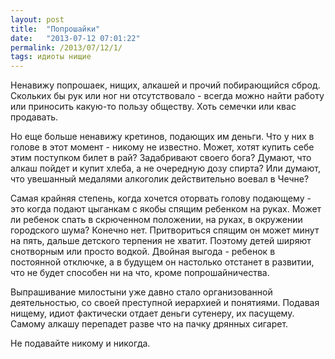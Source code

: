 ```yaml
---
layout: post
title:  "Попрошайки"
date:   "2013-07-12 07:01:22"
permalink: /2013/07/12/1/
tags: идиоты нищие
---
```


Ненавижу попрошаек, нищих, алкашей и прочий побирающийся
сброд. Скольких бы рук или ног ни отсутствовало - всегда можно найти
работу или приносить какую-то пользу обществу. Хоть семечки или квас
продавать.

Но еще больше ненавижу кретинов, подающих им деньги. Что у них в
голове в этот момент - никому не известно. Может, хотят купить себе
этим поступком билет в рай? Задабривают своего бога? Думают, что алкаш
пойдет и купит хлеба, а не очередную дозу спирта? Или думают, что
увешанный медалями алкоголик действительно воевал в Чечне?

Самая крайняя степень, когда хочется оторвать голову подающему - это
когда подают цыганкам с якобы спящим ребенком на руках. Может ли
ребенок спать в скрюченном положении, на руках, в окружении городского
шума? Конечно нет. Притвориться спящим он может минут на пять, дальше
детского терпения не хватит. Поэтому детей ширяют снотворным или
просто водкой. Двойная выгода - ребенок в постоянной отключке, а в
будущем он настолько отстанет в развитии, что не будет способен ни на
что, кроме попрошайничества.

Выпрашивание милостыни уже давно стало организованной деятельностью,
со своей преступной иерархией и понятиями. Подавая нищему, идиот
фактически отдает деньги сутенеру, их пасущему. Самому алкашу
перепадет разве что на пачку дрянных сигарет.

Не подавайте никому и никогда.
